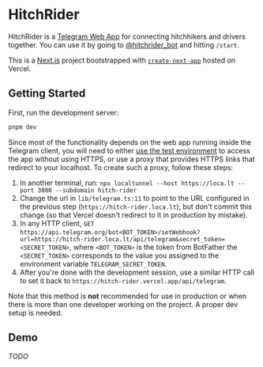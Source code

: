 # HitchRider

HitchRider is a [Telegram Web App](https://core.telegram.org/bots/webapps) for connecting hitchhikers and drivers together. You can use it by going to [@hitchrider_bot](https://t.me/hitchrider_bot) and hitting `/start`.

This is a [Next.js](https://nextjs.org/) project bootstrapped with [`create-next-app`](https://github.com/vercel/next.js/tree/canary/packages/create-next-app) hosted on Vercel.

## Getting Started

First, run the development server:

```bash
pnpm dev
```

Since most of the functionality depends on the web app running inside the Telegram client, you will need to either [use the test environment](https://core.telegram.org/bots/webapps#using-bots-in-the-test-environment) to access the app without using HTTPS, or use a proxy that provides HTTPS links that redirect to your localhost. To create such a proxy, follow these steps:

1. In another terminal, run: `npx localtunnel --host https://loca.lt --port 3000 --subdomain hitch-rider`
2. Change the url in `lib/telegram.ts:11` to point to the URL configured in the previous step (`https://hitch-rider.loca.lt`), but don't commit this change (so that Vercel doesn't redirect to it in production by mistake).
3. In any HTTP client, `GET` `https://api.telegram.org/bot<BOT_TOKEN>/setWebhook?url=https://hitch-rider.loca.lt/api/telegram&secret_token=<SECRET_TOKEN>`, where `<BOT_TOKEN>` is the token from BotFather the `<SECRET_TOKEN>` corresponds to the value you assigned to the environment variable `TELEGRAM_SECRET_TOKEN`.
4. After you're done with the development session, use a similar HTTP call to set it back to `https://hitch-rider.vercel.app/api/telegram`.

Note that this method is **not** recommended for use in production or when there is more than one developer working on the project. A proper dev setup is needed.

## Demo

_TODO_
